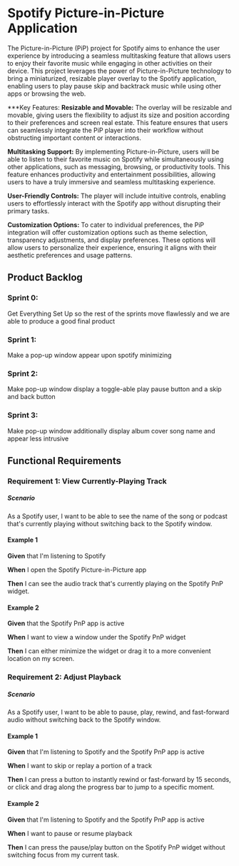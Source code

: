 # Spotify Picture-in-Picture Application
The Picture-in-Picture (PiP) project for Spotify aims to enhance the user experience by introducing a seamless multitasking feature that allows users to enjoy their favorite music while engaging in other activities on their device. This project leverages the power of Picture-in-Picture technology to bring a miniaturized, resizable player overlay to the Spotify application, enabling users to play pause skip and backtrack music while using other apps or browsing the web.

***Key Features:
**Resizable and Movable:** The overlay will be resizable and movable, giving users the flexibility to adjust its size and position according to their preferences and screen real estate. This feature ensures that users can seamlessly integrate the PiP player into their workflow without obstructing important content or interactions.

**Multitasking Support:** By implementing Picture-in-Picture, users will be able to listen to their favorite music on Spotify while simultaneously using other applications, such as messaging, browsing, or productivity tools. This feature enhances productivity and entertainment possibilities, allowing users to have a truly immersive and seamless multitasking experience.

**User-Friendly Controls:** The player will include intuitive controls, enabling users to effortlessly interact with the Spotify app without disrupting their primary tasks. 

**Customization Options:** To cater to individual preferences, the PiP integration will offer customization options such as theme selection, transparency adjustments, and display preferences. These options will allow users to personalize their experience, ensuring it aligns with their aesthetic preferences and usage patterns.

## Product Backlog
### Sprint 0:
Get Everything Set Up so the rest of the sprints move flawlessly and we are able to produce a good final product

### Sprint 1:
Make a pop-up window appear upon spotify minimizing

### Sprint 2:
Make pop-up window display a toggle-able play pause button and a skip and back button

### Sprint 3:
Make pop-up window additionally display album cover song name and appear less intrusive

## Functional Requirements
### Requirement 1: View Currently-Playing Track
##### Scenario
As a Spotify user, I want to be able to see the name of the song or podcast that's currently playing without switching back to the Spotify window.

#### Example 1
**Given** that I'm listening to Spotify

**When** I open the Spotify Picture-in-Picture app

**Then** I can see the audio track that's currently playing on the Spotify PnP widget.

#### Example 2
**Given** that the Spotify PnP app is active

**When** I want to view a window under the Spotify PnP widget

**Then** I can either minimize the widget or drag it to a more convenient location on my screen.

### Requirement 2: Adjust Playback
##### Scenario
As a Spotify user, I want to be able to pause, play, rewind, and fast-forward audio without switching back to the Spotify window.

#### Example 1
**Given** that I'm listening to Spotify and the Spotify PnP app is active

**When** I want to skip or replay a portion of a track

**Then** I can press a button to instantly rewind or fast-forward by 15 seconds, or click and drag along the progress bar to jump to a specific moment.

#### Example 2
**Given** that I'm listening to Spotify and the Spotify PnP app is active

**When** I want to pause or resume playback

**Then** I can press the pause/play button on the Spotify PnP widget without switching focus from my current task.


